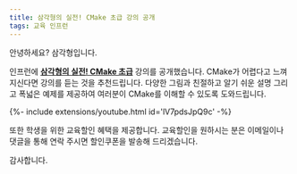 ```yaml
---
title: 삼각형의 실전! CMake 초급 강의 공개
tags: 교육 인프런
---
```


안녕하세요? 삼각형입니다.

인프런에 [**삼각형의 실전! CMake 초급**](https://inf.run/mxZr) 강의를 공개했습니다. CMake가
어렵다고 느껴지신다면 강의를 듣는 것을 추천드립니다. 다양한 그림과 친절하고 알기 쉬운 설명 그리고 폭넓은
예제를 제공하여 여러분이 CMake를 이해할 수 있도록 도와드립니다.

<div>{%- include extensions/youtube.html id='lV7pdsJpQ9c' -%}</div>

또한 학생을 위한 교육할인 혜택을 제공합니다. 교육할인을 원하시는 분은 이메일이나 댓글을 통해 연락 주시면
할인쿠폰을 발송해 드리겠습니다.

감사합니다.

<!--more-->

